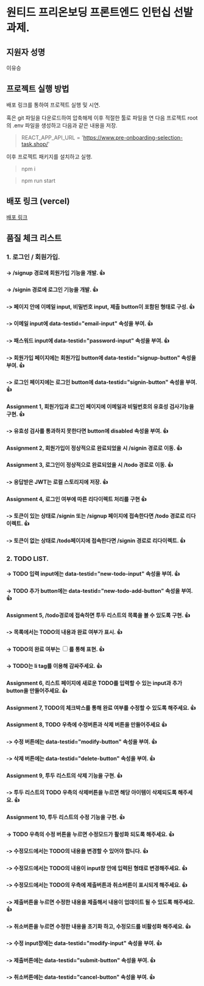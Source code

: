 # 원티드 프리온보딩 프론트엔드 인턴십 선발 과제.

## 지원자 성명
이유승

## 프로젝트 실행 방법
배포 링크를 통하여 프로젝트 실행 및 시연.

혹은 git 파일을 다운로드하여 압축해제 이후 적절한 툴로 파일을 연 다음 
프로젝트 root의 .env 파일을 생성하고 다음과 같은 내용을 저장.

> REACT_APP_API_URL = 'https://www.pre-onboarding-selection-task.shop/'

이후 프로젝트 패키지를 설치하고 실행.

> npm i

> npm run start

## 배포 링크 (vercel)
[배포 링크](https://wanted-pre-onboarding-frontend-lyart-seven.vercel.app)

## 품질 체크 리스트

### 1. 로그인 / 회원가입.
#### -> /signup 경로에 회원가입 기능을 개발. 👍
#### -> /signin 경로에 로그인 기능을 개발. 👍
#### -> 페이지 안에 이메일 input, 비밀번호 input, 제출 button이 포함된 형태로 구성. 👍
#### -> 이메일 input에 data-testid="email-input" 속성을 부여. 👍
#### -> 패스워드 input에 data-testid="password-input" 속성을 부여. 👍
#### -> 회원가입 페이지에는 회원가입 button에 data-testid="signup-button" 속성을 부여. 👍
#### -> 로그인 페이지에는 로그인 button에 data-testid="signin-button" 속성을 부여. 👍

#### Assignment 1, 회원가입과 로그인 페이지에 이메일과 비밀번호의 유효성 검사기능을 구현. 👍
#### -> 유효성 검사를 통과하지 못한다면 button에 disabled 속성을 부여. 👍

#### Assignment 2, 회원가입이 정상적으로 완료되었을 시 /signin 경로로 이동. 👍

#### Assignment 3, 로그인이 정상적으로 완료되었을 시 /todo 경로로 이동. 👍
#### -> 응답받은 JWT는 로컬 스토리지에 저장. 👍

#### Assignment 4, 로그인 여부에 따른 리다이렉트 처리를 구현 👍
#### -> 토큰이 있는 상태로 /signin 또는 /signup 페이지에 접속한다면 /todo 경로로 리다이렉트. 👍
#### -> 토큰이 없는 상태로 /todo페이지에 접속한다면 /signin 경로로 리다이렉트. 👍

### 2. TODO LIST.
#### -> TODO 입력 input에는 data-testid="new-todo-input" 속성을 부여. 👍
#### -> TODO 추가 button에는 data-testid="new-todo-add-button" 속성을 부여. 👍

#### Assignment 5, /todo경로에 접속하면 투두 리스트의 목록을 볼 수 있도록 구현. 👍
#### -> 목록에서는 TODO의 내용과 완료 여부가 표시. 👍
#### -> TODO의 완료 여부는 <input type="checkbox" />를 통해 표현. 👍
#### -> TODO는 li tag를 이용해 감싸주세요. 👍

#### Assignment 6, 리스트 페이지에 새로운 TODO를 입력할 수 있는 input과 추가 button을 만들어주세요. 👍

#### Assignment 7, TODO의 체크박스를 통해 완료 여부를 수정할 수 있도록 해주세요. 👍

#### Assignment 8, TODO 우측에 수정버튼과 삭제 버튼을 만들어주세요 👍
#### -> 수정 버튼에는 data-testid="modify-button" 속성을 부여. 👍
#### -> 삭제 버튼에는 data-testid="delete-button" 속성을 부여. 👍

#### Assignment 9, 투두 리스트의 삭제 기능을 구현. 👍
#### -> 투두 리스트의 TODO 우측의 삭제버튼을 누르면 해당 아이템이 삭제되도록 해주세요. 👍

#### Assignment 10, 투두 리스트의 수정 기능을 구현. 👍
#### -> TODO 우측의 수정 버튼을 누르면 수정모드가 활성화 되도록 해주세요. 👍
#### -> 수정모드에서는 TODO의 내용을 변경할 수 있어야 합니다. 👍
#### -> 수정모드에서는 TODO의 내용이 input창 안에 입력된 형태로 변경해주세요. 👍
#### -> 수정모드에서는 TODO의 우측에 제출버튼과 취소버튼이 표시되게 해주세요. 👍
#### -> 제출버튼을 누르면 수정한 내용을 제출해서 내용이 업데이트 될 수 있도록 해주세요. 👍
#### -> 취소버튼을 누르면 수정한 내용을 초기화 하고, 수정모드를 비활성화 해주세요. 👍
#### -> 수정 input창에는 data-testid="modify-input" 속성을 부여. 👍
#### -> 제출버튼에는 data-testid="submit-button" 속성을 부여. 👍
#### -> 취소버튼에는 data-testid="cancel-button" 속성을 부여. 👍
